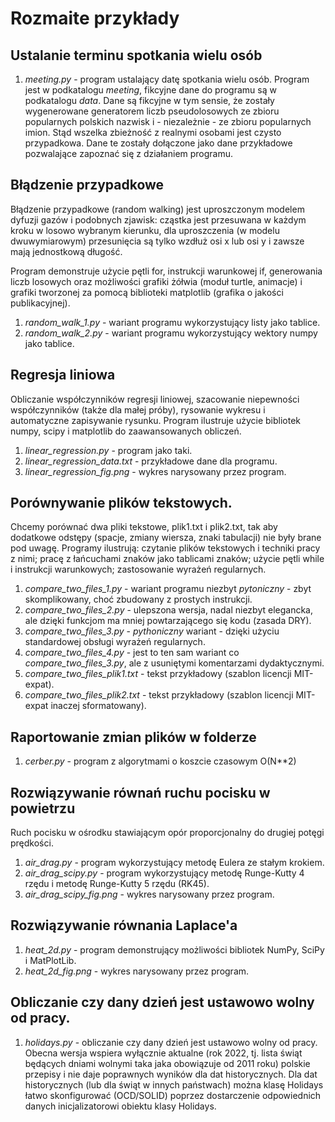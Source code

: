 # Rozmaite przykłady

## Ustalanie terminu spotkania wielu osób

1. *meeting.py* - program ustalający datę spotkania wielu osób. Program jest w podkatalogu *meeting*, fikcyjne dane do programu są w podkatalogu *data*.
   Dane są fikcyjne w tym sensie, że zostały wygenerowane generatorem liczb pseudolosowych ze zbioru popularnych polskich nazwisk i - niezależnie -
   ze zbioru popularnych imion. Stąd wszelka zbieżność z realnymi osobami jest czysto przypadkowa. Dane te zostały dołączone jako dane przykładowe
   pozwalające zapoznać się z działaniem programu.

## Błądzenie przypadkowe

Błądzenie przypadkowe (random walking) jest uproszczonym modelem dyfuzji gazów i podobnych zjawisk: cząstka jest przesuwana w każdym kroku w losowo wybranym
kierunku, dla uproszczenia (w modelu dwuwymiarowym) przesunięcia są tylko wzdłuż osi x lub osi y i zawsze mają jednostkową długość.

Program demonstruje użycie pętli for, instrukcji warunkowej if, generowania liczb losowych oraz możliwości grafiki żółwia (moduł turtle, animacje)
i grafiki tworzonej za pomocą biblioteki matplotlib (grafika o jakości publikacyjnej).

1. *random_walk_1.py* - wariant programu wykorzystujący listy jako tablice.
1. *random_walk_2.py* - wariant programu wykorzystujący wektory numpy jako tablice.

## Regresja liniowa

Obliczanie współczynników regresji liniowej, szacowanie niepewności współczynników (także dla małej próby), rysowanie wykresu i automatyczne zapisywanie rysunku.
Program ilustruje użycie bibliotek numpy, scipy i matplotlib do zaawansowanych obliczeń.

1. *linear_regression.py* - program jako taki.
1. *linear_regression_data.txt* - przykładowe dane dla programu.
1. *linear_regression_fig.png* - wykres narysowany przez program.

## Porównywanie plików tekstowych.

Chcemy porównać dwa pliki tekstowe, plik1.txt i plik2.txt, tak aby dodatkowe odstępy (spacje, zmiany wiersza, znaki tabulacji) nie były brane pod uwagę.
Programy ilustrują: czytanie plików tekstowych i techniki pracy z nimi; pracę z łańcuchami znaków jako tablicami znaków; użycie pętli while i instrukcji
warunkowych; zastosowanie wyrażeń regularnych.

1. *compare_two_files_1.py* - wariant programu niezbyt *pytoniczny* - zbyt skomplikowany, choć zbudowany z prostych instrukcji.
1. *compare_two_files_2.py* - ulepszona wersja, nadal niezbyt elegancka, ale dzięki funkcjom ma mniej powtarzającego się kodu (zasada DRY).
1. *compare_two_files_3.py* - *pythoniczny* wariant - dzięki użyciu standardowej obsługi wyrażeń regularnych.
1. *compare_two_files_4.py* - jest to ten sam wariant co *compare_two_files_3.py*, ale z usuniętymi komentarzami dydaktycznymi.
1. *compare_two_files_plik1.txt* - tekst przykładowy (szablon licencji MIT-expat).
1. *compare_two_files_plik2.txt* - tekst przykładowy (szablon licencji MIT-expat inaczej sformatowany).

## Raportowanie zmian plików w folderze

1. *cerber.py* - program z algorytmami o koszcie czasowym O(N\*\*2)

## Rozwiązywanie równań ruchu pocisku w powietrzu

Ruch pocisku w ośrodku stawiającym opór proporcjonalny do drugiej potęgi prędkości.

1. *air_drag.py* - program wykorzystujący metodę Eulera ze stałym krokiem.
1. *air_drag_scipy.py* - program wykorzystujący metodę Runge-Kutty 4 rzędu i metodę Runge-Kutty
    5 rzędu (RK45).
1. *air_drag_scipy_fig.png* - wykres narysowany przez program.

## Rozwiązywanie równania Laplace'a

1. *heat_2d.py* - program demonstrujący możliwości bibliotek NumPy, SciPy i MatPlotLib.
1. *heat_2d_fig.png* - wykres narysowany przez program.

## Obliczanie czy dany dzień jest ustawowo wolny od pracy.

1. *holidays.py* - obliczanie czy dany dzień jest ustawowo wolny od pracy. Obecna wersja wspiera wyłącznie aktualne (rok 2022, tj. lista świąt będących dniami wolnymi taka jaka obowiązuje od 2011 roku) polskie przepisy i nie daje poprawnych wyników dla dat historycznych. Dla dat historycznych (lub dla świąt w innych państwach) można klasę Holidays łatwo skonfigurować (OCD/SOLID) poprzez dostarczenie odpowiednich danych inicjalizatorowi obiektu klasy Holidays.
